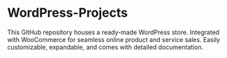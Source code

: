 # WordPress-Projects
This GitHub repository houses a ready-made WordPress store. Integrated with WooCommerce for seamless online product and service sales. Easily customizable, expandable, and comes with detailed documentation.
